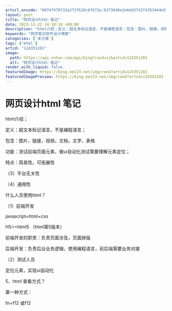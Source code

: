 ```yaml
---
arturl_encode: "68747470733a2f2f626c6f672e:6373646e2e6e65742f4353444e5f6c6975646f6e673838382f:61727469636c652f64657461696c732f313234333531323831"
layout: post
title: "网页设计html-笔记"
date: 2023-11-22 14:18:18 +08:00
description: "html介绍；定义：超文本标记语言，不是编程语言；包含：图片，链接，视频，文档，文字，表格功能：测试"
keywords: "网页笔记软件设计博客"
categories: ['未分类']
tags: ['Html']
artid: "124351281"
image:
  path: https://api.vvhan.com/api/bing?rand=sj&artid=124351281
  alt: "网页设计html-笔记"
render_with_liquid: false
featuredImage: https://bing.ee123.net/img/rand?artid=124351281
featuredImagePreview: https://bing.ee123.net/img/rand?artid=124351281
---
```


# 网页设计html 笔记

html介绍；

定义：超文本标记语言，不是编程语言；

包含：图片，链接，视频，文档，文字，表格

功能：测试前端页面元素，做ui自动化测试需要理解元素定位；

特点：简易性，可拓展性
  
（3）平台无关性
  
（4）通用性

什么人员使用html？
  
（1）前端开发
  
javascript+html+css
  
H5==html5 （html第5版本）
  
前端开发的职责：负责页面涉及，页面排版
  
后端开发：负责后台业务逻辑，使用编程语言，前后端需要业务对接
  
（2）测试人员
  
定位元素，实现ui自动化

5、html 查看方式？
  
第一种方式：
  
fn+f12 或f12
